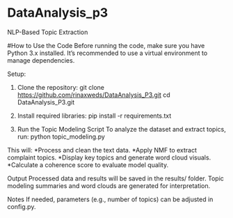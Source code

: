 # DataAnalysis_p3
NLP-Based Topic Extraction 

#How to Use the Code
Before running the code, make sure you have Python 3.x installed. It’s recommended to use a virtual environment to manage dependencies.

Setup:
1. Clone the repository:
   git clone https://github.com/rinaxweds/DataAnalysis_P3.git
   cd DataAnalysis_P3.git

2. Install required libraries:
   pip install -r requirements.txt

3. Run the Topic Modeling Script
To analyze the dataset and extract topics, run:
    python topic_modeling.py

This will:
*Process and clean the text data.
*Apply NMF to extract complaint topics.
*Display key topics and generate word cloud visuals.
*Calculate a coherence score to evaluate model quality.


Output
Processed data and results will be saved in the results/ folder.
Topic modeling summaries and word clouds are generated for interpretation.

Notes
If needed, parameters (e.g., number of topics) can be adjusted in config.py.

